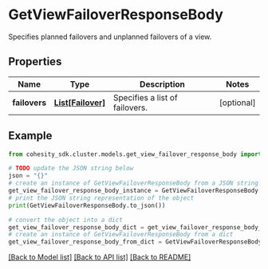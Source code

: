 # GetViewFailoverResponseBody

Specifies planned failovers and unplanned failovers of a view.

## Properties

Name | Type | Description | Notes
------------ | ------------- | ------------- | -------------
**failovers** | [**List[Failover]**](Failover.md) | Specifies a list of failovers. | [optional] 

## Example

```python
from cohesity_sdk.cluster.models.get_view_failover_response_body import GetViewFailoverResponseBody

# TODO update the JSON string below
json = "{}"
# create an instance of GetViewFailoverResponseBody from a JSON string
get_view_failover_response_body_instance = GetViewFailoverResponseBody.from_json(json)
# print the JSON string representation of the object
print(GetViewFailoverResponseBody.to_json())

# convert the object into a dict
get_view_failover_response_body_dict = get_view_failover_response_body_instance.to_dict()
# create an instance of GetViewFailoverResponseBody from a dict
get_view_failover_response_body_from_dict = GetViewFailoverResponseBody.from_dict(get_view_failover_response_body_dict)
```
[[Back to Model list]](../README.md#documentation-for-models) [[Back to API list]](../README.md#documentation-for-api-endpoints) [[Back to README]](../README.md)


